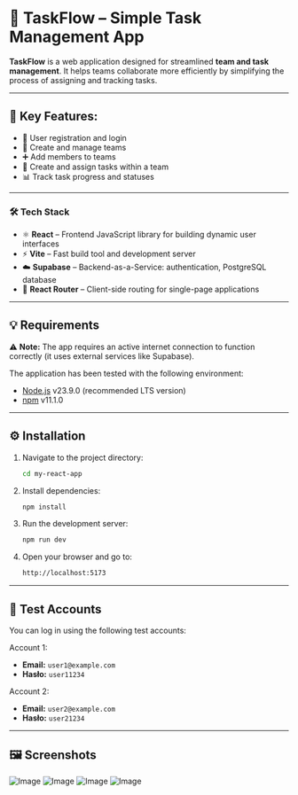 # 🧠 TaskFlow – Simple Task Management App

**TaskFlow** is a web application designed for streamlined **team and task management**. It helps teams collaborate more efficiently by simplifying the process of assigning and tracking tasks.

---

## 🔧 Key Features:

- 🔐 User registration and login
- 👥 Create and manage teams
- ➕ Add members to teams
- 📝 Create and assign tasks within a team
- 📊 Track task progress and statuses

---

### 🛠️ Tech Stack

- ⚛️ **React** – Frontend JavaScript library for building dynamic user interfaces  
- ⚡ **Vite** – Fast build tool and development server  
- ☁️ **Supabase** – Backend-as-a-Service: authentication, PostgreSQL database
- 🔄 **React Router** – Client-side routing for single-page applications  

---

## 💡 Requirements

⚠️ **Note:** The app requires an active internet connection to function correctly (it uses external services like Supabase).

The application has been tested with the following environment:

- [Node.js](https://nodejs.org/) v23.9.0 (recommended LTS version)
- [npm](https://www.npmjs.com/) v11.1.0

---

## ⚙️ Installation

1. Navigate to the project directory:

    ```bash
    cd my-react-app
    ```

2. Install dependencies:

    ```bash
    npm install
    ```

3. Run the development server:

    ```bash
    npm run dev
    ```

4. Open your browser and go to:

    ```bash
    http://localhost:5173
    ```

---

## 🔐 Test Accounts

You can log in using the following test accounts:

Account 1:

-   **Email:** `user1@example.com`
-   **Hasło:** `user11234`

Account 2:

-   **Email:** `user2@example.com`
-   **Hasło:** `user21234`

---

## 🖼️ Screenshots

![Image](https://github.com/user-attachments/assets/3cb4a626-7aae-4b8f-a742-7c8177e9a8b2)
![Image](https://github.com/user-attachments/assets/83b8671e-e2b2-44e9-80f1-80e2cdc199f9)
![Image](https://github.com/user-attachments/assets/6df47f43-0fc2-400d-9d48-aedb39c48f45)
![Image](https://github.com/user-attachments/assets/fba9164a-3f76-4ada-a6b1-499c943aea3a)
